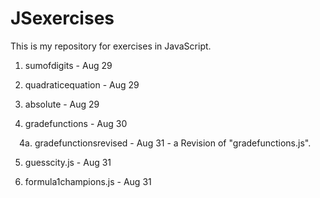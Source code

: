# JSexercises
This is my repository for exercises in JavaScript.

1. sumofdigits - Aug 29

2. quadraticequation - Aug 29

3. absolute - Aug 29

4. gradefunctions - Aug 30

 4a. gradefunctionsrevised - Aug 31 - a Revision of "gradefunctions.js".

5. guesscity.js - Aug 31

6. formula1champions.js - Aug 31
